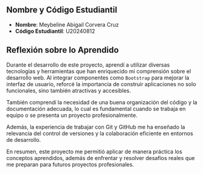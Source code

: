 ## Nombre y Código Estudiantil
- **Nombre**: Meybeline Abigail Corvera Cruz
- **Código Estudiantil**: U20240812

## Reflexión sobre lo Aprendido
Durante el desarrollo de este proyecto, aprendí a utilizar diversas tecnologías y herramientas que han enriquecido mi comprensión sobre el desarrollo web. Al integrar componentes como `Bootstrap` para mejorar la interfaz de usuario, reforcé la importancia de construir aplicaciones no solo funcionales, sino también atractivas y accesibles.

También comprendí la necesidad de una buena organización del código y la documentación adecuada, lo cual es fundamental cuando se trabaja en equipo o se presenta un proyecto profesionalmente.

Además, la experiencia de trabajar con Git y GitHub me ha enseñado la relevancia del control de versiones y la colaboración eficiente en entornos de desarrollo.

En resumen, este proyecto me permitió aplicar de manera práctica los conceptos aprendidos, además de enfrentar y resolver desafíos reales que me preparan para futuros proyectos profesionales.
